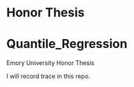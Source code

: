 # Honor Thesis
# Quantile_Regression

Emory University Honor Thesis

I will record trace in this repo.

